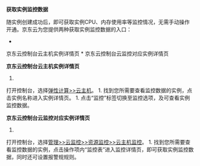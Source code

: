 **获取实例监控数据**

随实例创建成功后，即可获取实例CPU、内存使用率等监控情况，无需手动操作开通。京东云为您提供两种获取实例监控数据的入口：

* 
京东云控制台云主机实例详情页
* 
京东云控制台云监控对应实例详情页

**京东云控制台云主机实例详情页**

1. 
打开控制台，选择[弹性计算>>云主机](https://console.jdcloud.com/host/compute/list)。
1. 
找到您所需要查看监控数据的实例，点击实例名称进入实例详情页。
1. 
点击“监控”标签切换至监控选项，及可查看实例监控数据。

**京东云控制台云监控对应实例详情页**

1. 
打开控制台，选择[管理>>云监控>>资源监控>>云主机监控](https://cms-console.jdcloud.com/serverMonitor)。
1. 
找到您所需要查看监控数据的实例，点击操作项内“监控表”进入监控详情页，即可获取实例监控数据，同时还可设置报警规规则。